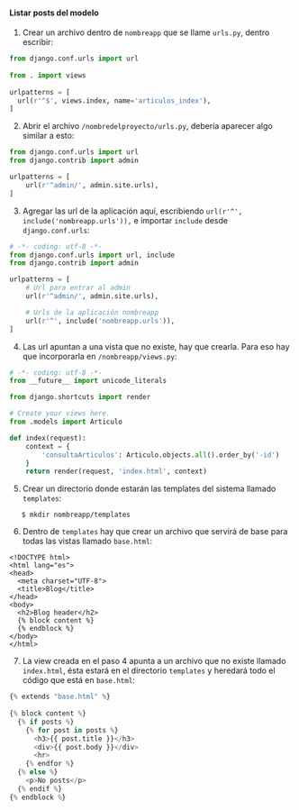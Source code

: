 #### Listar posts del modelo

1. Crear un archivo dentro de `nombreapp` que se llame `urls.py`, dentro escribir:
```python
from django.conf.urls import url
 
from . import views
 
urlpatterns = [
  url(r'^$', views.index, name='articulos_index'),
]
```

2. Abrir el archivo `/nombredelproyecto/urls.py`, debería aparecer algo similar a esto:
```python
from django.conf.urls import url
from django.contrib import admin

urlpatterns = [
    url(r'^admin/', admin.site.urls),
]
```

3. Agregar las url de la aplicación aquí, escribiendo `url(r'^', include('nombreapp.urls')),` e
importar `include` desde `django.conf.urls`:
```python
# -*- coding: utf-8 -*-
from django.conf.urls import url, include
from django.contrib import admin

urlpatterns = [
    # Url para entrar al admin
    url(r'^admin/', admin.site.urls),

    # Urls de la aplicación nombreapp
    url(r'^', include('nombreapp.urls')),
]
```

4. Las url apuntan a una vista que no existe, hay que crearla. Para eso hay que incorporarla en
`/nombreapp/views.py`:

```python
# -*- coding: utf-8 -*-
from __future__ import unicode_literals

from django.shortcuts import render

# Create your views here.
from .models import Articulo

def index(request):
    context = {
        'consultaArticulos': Articulo.objects.all().order_by('-id')
    }
    return render(request, 'index.html', context)
```
5. Crear un directorio donde estarán las templates del sistema llamado `templates`:
```shell
   $ mkdir nombreapp/templates
```

6. Dentro de `templates` hay que crear un archivo que servirá de base para todas las vistas llamado
`base.html`:
```phyton
<!DOCTYPE html>
<html lang="es">
<head>
  <meta charset="UTF-8">
  <title>Blog</title>
</head>
<body>
  <h2>Blog header</h2>
  {% block content %}
  {% endblock %}
</body>
</html>
```

7. La view creada en el paso 4 apunta a un archivo que no existe llamado `index.html`, ésta estará
en el directorio `templates` y heredará todo el código que está en `base.html`:
```python
{% extends "base.html" %}
 
{% block content %}
  {% if posts %}
    {% for post in posts %}
      <h3>{{ post.title }}</h3>
      <div>{{ post.body }}</div>
      <hr>
    {% endfor %}
  {% else %}
    <p>No posts</p>
  {% endif %}
{% endblock %}
```